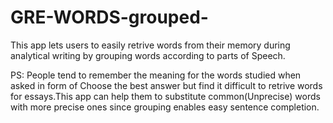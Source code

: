 # GRE-WORDS-grouped-
This app lets users to easily retrive words from their memory during analytical writing by grouping words according to parts of Speech.

PS:   People tend to remember the meaning for the words studied when asked in form of Choose the best answer but find it difficult to retrive words for essays.This app can help them to substitute common(Unprecise) words with more precise ones since grouping enables easy sentence completion.
